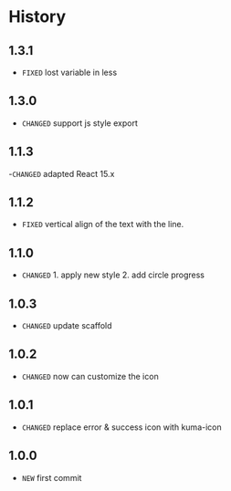 # History

## 1.3.1
- `FIXED` lost variable in less

## 1.3.0
- `CHANGED` support js style export

## 1.1.3
-`CHANGED` adapted React 15.x

## 1.1.2
- `FIXED` vertical align of the text with the line. 

## 1.1.0
- `CHANGED` 1. apply new style 2. add circle progress

## 1.0.3
- `CHANGED` update scaffold

## 1.0.2
- `CHANGED` now can customize the icon

## 1.0.1
- `CHANGED` replace error & success icon with kuma-icon

## 1.0.0
- `NEW` first commit



